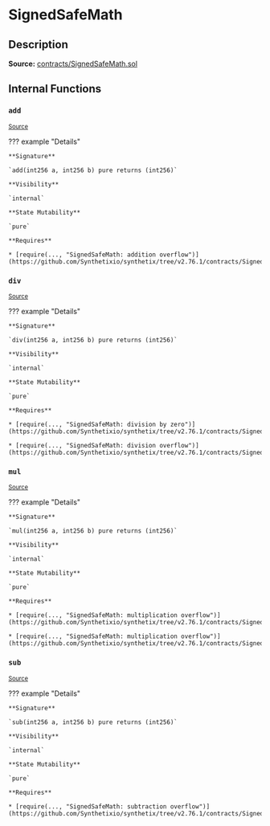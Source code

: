 # SignedSafeMath

## Description

**Source:** [contracts/SignedSafeMath.sol](https://github.com/Synthetixio/synthetix/tree/v2.76.1/contracts/SignedSafeMath.sol)

## Internal Functions

### `add`

<sub>[Source](https://github.com/Synthetixio/synthetix/tree/v2.76.1/contracts/SignedSafeMath.sol#L117)</sub>

??? example "Details"

    **Signature**

    `add(int256 a, int256 b) pure returns (int256)`

    **Visibility**

    `internal`

    **State Mutability**

    `pure`

    **Requires**

    * [require(..., "SignedSafeMath: addition overflow")](https://github.com/Synthetixio/synthetix/tree/v2.76.1/contracts/SignedSafeMath.sol#L119)

### `div`

<sub>[Source](https://github.com/Synthetixio/synthetix/tree/v2.76.1/contracts/SignedSafeMath.sol#L81)</sub>

??? example "Details"

    **Signature**

    `div(int256 a, int256 b) pure returns (int256)`

    **Visibility**

    `internal`

    **State Mutability**

    `pure`

    **Requires**

    * [require(..., "SignedSafeMath: division by zero")](https://github.com/Synthetixio/synthetix/tree/v2.76.1/contracts/SignedSafeMath.sol#L82)

    * [require(..., "SignedSafeMath: division overflow")](https://github.com/Synthetixio/synthetix/tree/v2.76.1/contracts/SignedSafeMath.sol#L83)

### `mul`

<sub>[Source](https://github.com/Synthetixio/synthetix/tree/v2.76.1/contracts/SignedSafeMath.sol#L53)</sub>

??? example "Details"

    **Signature**

    `mul(int256 a, int256 b) pure returns (int256)`

    **Visibility**

    `internal`

    **State Mutability**

    `pure`

    **Requires**

    * [require(..., "SignedSafeMath: multiplication overflow")](https://github.com/Synthetixio/synthetix/tree/v2.76.1/contracts/SignedSafeMath.sol#L61)

    * [require(..., "SignedSafeMath: multiplication overflow")](https://github.com/Synthetixio/synthetix/tree/v2.76.1/contracts/SignedSafeMath.sol#L64)

### `sub`

<sub>[Source](https://github.com/Synthetixio/synthetix/tree/v2.76.1/contracts/SignedSafeMath.sol#L100)</sub>

??? example "Details"

    **Signature**

    `sub(int256 a, int256 b) pure returns (int256)`

    **Visibility**

    `internal`

    **State Mutability**

    `pure`

    **Requires**

    * [require(..., "SignedSafeMath: subtraction overflow")](https://github.com/Synthetixio/synthetix/tree/v2.76.1/contracts/SignedSafeMath.sol#L102)
